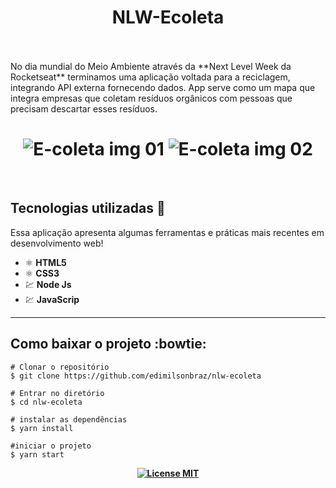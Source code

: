 # <h1 align="center">NLW-Ecoleta</h1>
<br>
<br>
  No dia mundial do Meio Ambiente através da **Next Level Week da Rocketseat** terminamos uma aplicação voltada para a reciclagem, 
  integrando API externa fornecendo dados. App serve como um mapa que integra empresas que coletam resíduos orgânicos com pessoas que     precisam descartar esses resíduos.
 <br>
<h1 align="center">
  <img src="https://ik.imagekit.io/1n1swj1w28/NLW/Ecoleta_001_-nuq6ZDpj.png" alt="E-coleta img 01">
  <img src="https://ik.imagekit.io/1n1swj1w28/NLW/Ecoleta_002_IXynbiCQN.png" alt="E-coleta img 02">
</h1>
<br>

## Tecnologias utilizadas :rocket:<br>
Essa aplicação apresenta algumas ferramentas e práticas mais recentes em desenvolvimento web!

- ⚛️ **HTML5** 
- ⚛️ **CSS3**
- 💹 **Node Js**
- 💹 **JavaScrip**
---
## Como baixar o projeto :bowtie: <br>

```
# Clonar o repositório
$ git clone https://github.com/edimilsonbraz/nlw-ecoleta

# Entrar no diretório
$ cd nlw-ecoleta

# instalar as dependências
$ yarn install

#iniciar o projeto
$ yarn start

```
<b>
 <p align="center">
  <a href="https://opensource.org/licenses/MIT">
    <img src="https://img.shields.io/badge/License-MIT-blue.svg" alt="License MIT">
  </a>
</p>
